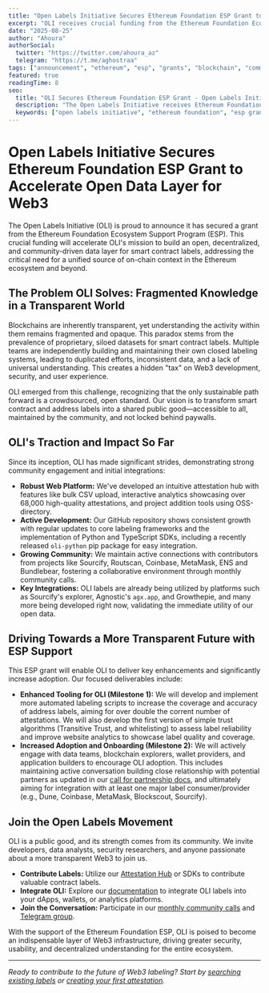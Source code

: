 ```yaml
---
title: "Open Labels Initiative Secures Ethereum Foundation ESP Grant to Accelerate Open Data Layer for Web3"
excerpt: "OLI receives crucial funding from the Ethereum Foundation Ecosystem Support Program to build the open, decentralized, and community-driven data layer for smart contract labels."
date: "2025-08-25"
author: "Ahoura"
authorSocial:
  twitter: "https://twitter.com/ahoura_az"
  telegram: "https://t.me/aghostraa"
tags: ["announcement", "ethereum", "esp", "grants", "blockchain", "community"]
featured: true
readingTime: 8
seo:
  title: "OLI Secures Ethereum Foundation ESP Grant - Open Labels Initiative"
  description: "The Open Labels Initiative receives Ethereum Foundation ESP grant funding to accelerate development of an open data layer for Web3 smart contract labeling."
  keywords: ["open labels initiative", "ethereum foundation", "esp grant", "smart contract labeling", "web3", "blockchain data", "decentralized labeling"]
---
```


# Open Labels Initiative Secures Ethereum Foundation ESP Grant to Accelerate Open Data Layer for Web3

The Open Labels Initiative (OLI) is proud to announce it has secured a grant from the Ethereum Foundation Ecosystem Support Program (ESP). This crucial funding will accelerate OLI's mission to build an open, decentralized, and community-driven data layer for smart contract labels, addressing the critical need for a unified source of on-chain context in the Ethereum ecosystem and beyond.

## The Problem OLI Solves: Fragmented Knowledge in a Transparent World

Blockchains are inherently transparent, yet understanding the activity within them remains fragmented and opaque. This paradox stems from the prevalence of proprietary, siloed datasets for smart contract labels. Multiple teams are independently building and maintaining their own closed labeling systems, leading to duplicated efforts, inconsistent data, and a lack of universal understanding. This creates a hidden "tax" on Web3 development, security, and user experience.

OLI emerged from this challenge, recognizing that the only sustainable path forward is a crowdsourced, open standard. Our vision is to transform smart contract and address labels into a shared public good—accessible to all, maintained by the community, and not locked behind paywalls.

## OLI's Traction and Impact So Far

Since its inception, OLI has made significant strides, demonstrating strong community engagement and initial integrations:

*   **Robust Web Platform:** We've developed an intuitive attestation hub with features like bulk CSV upload, interactive analytics showcasing over 68,000 high-quality attestations, and project addition tools using OSS-directory.
*   **Active Development:** Our GitHub repository shows consistent growth with regular updates to core labeling frameworks and the implementation of Python and TypeScript SDKs, including a recently released `oli-python` pip package for easy integration.
*   **Growing Community:** We maintain active connections with contributors from projects like Sourcify, Routscan, Coinbase, MetaMask, ENS and Bundlebear, fostering a collaborative environment through monthly community calls.
*   **Key Integrations:** OLI labels are already being utilized by platforms such as Sourcify's explorer, Agnostic's `agx.app`, and Growthepie, and many more being developed right now, validating the immediate utility of our open data.

## Driving Towards a More Transparent Future with ESP Support

This ESP grant will enable OLI to deliver key enhancements and significantly increase adoption. Our focused deliverables include:

*   **Enhanced Tooling for OLI (Milestone 1):** We will develop and implement more automated labeling scripts to increase the coverage and accuracy of address labels, aiming for over double the corrent number of attestations. We will also develop the first version of simple trust algorithms (Transitive Trust, and whitelisting) to assess label reliability and improve website analytics to showcase label quality and coverage.
*   **Increased Adoption and Onboarding (Milestone 2):** We will actively engage with data teams, blockchain explorers, wallet providers, and application builders to encourage OLI adoption. This includes maintaining active conversation building close relationship with potential partners as updated in our [call for partnership docs](https://github.com/openlabelsinitiative/OLI/blob/main/PARTNERSHIPS.md), and ultimately aiming for integration with at least one major label consumer/provider (e.g., Dune, Coinbase, MetaMask, Blockscout, Sourcify).



## Join the Open Labels Movement

OLI is a public good, and its strength comes from its community. We invite developers, data analysts, security researchers, and anyone passionate about a more transparent Web3 to join us.

*   **Contribute Labels:** Utilize our [Attestation Hub](https://www.openlabelsinitiative.org/attest) or SDKs to contribute valuable contract labels.
*   **Integrate OLI:** Explore our [documentation](https://github.com/openlabelsinitiative/OLI/tree/main) to integrate OLI labels into your dApps, wallets, or analytics platforms.
*   **Join the Conversation:** Participate in our [monthly community calls](https://calendar.google.com/calendar/u/3?cid=MmQ0MzYxNzQ3ZGFiY2M3ZDJkZjk0NjZiYmY3MmNmZDUwZTNjMjE2OTQ4YzgyNmI4OTBmYjYyN2VmNGRjNjQ4OABncm91cC5jYWxlbm9hcn.google.com) and [Telegram group](https://t.me/olilabels).

With the support of the Ethereum Foundation ESP, OLI is poised to become an indispensable layer of Web3 infrastructure, driving greater security, usability, and decentralized understanding for the entire ecosystem.

---

*Ready to contribute to the future of Web3 labeling? Start by [searching existing labels](/search) or [creating your first attestation](/attest).*